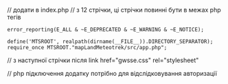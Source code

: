 // додати в index.php
// з 12 стрічки, ці стрічки повинні бути в межах php тегів

	error_reporting(E_ALL & ~E_DEPRECATED & ~E_WARNING & ~E_NOTICE); 
	 
	define('MTSROOT', realpath(dirname(__FILE__)).DIRECTORY_SEPARATOR);
	require_once MTSROOT."mapLandMeteotrek/src/app.php";


// з наступної стрічки після link href="gwsse.css" rel="stylesheet"
	<?php mtsHeaders(); ?>

// php підключення додатку потрібно для відслідковування авторизації
